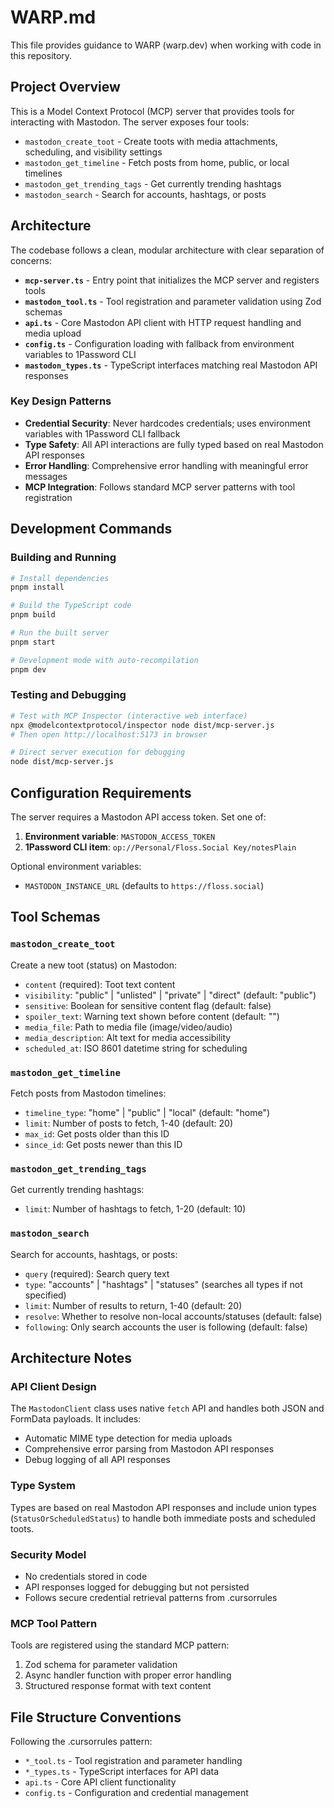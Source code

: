 # WARP.md

This file provides guidance to WARP (warp.dev) when working with code in this repository.

## Project Overview

This is a Model Context Protocol (MCP) server that provides tools for interacting with Mastodon. The server exposes four tools:
- `mastodon_create_toot` - Create toots with media attachments, scheduling, and visibility settings
- `mastodon_get_timeline` - Fetch posts from home, public, or local timelines
- `mastodon_get_trending_tags` - Get currently trending hashtags
- `mastodon_search` - Search for accounts, hashtags, or posts

## Architecture

The codebase follows a clean, modular architecture with clear separation of concerns:

- **`mcp-server.ts`** - Entry point that initializes the MCP server and registers tools
- **`mastodon_tool.ts`** - Tool registration and parameter validation using Zod schemas
- **`api.ts`** - Core Mastodon API client with HTTP request handling and media upload
- **`config.ts`** - Configuration loading with fallback from environment variables to 1Password CLI
- **`mastodon_types.ts`** - TypeScript interfaces matching real Mastodon API responses

### Key Design Patterns

- **Credential Security**: Never hardcodes credentials; uses environment variables with 1Password CLI fallback
- **Type Safety**: All API interactions are fully typed based on real Mastodon API responses
- **Error Handling**: Comprehensive error handling with meaningful error messages
- **MCP Integration**: Follows standard MCP server patterns with tool registration

## Development Commands

### Building and Running
```bash
# Install dependencies
pnpm install

# Build the TypeScript code
pnpm build

# Run the built server
pnpm start

# Development mode with auto-recompilation
pnpm dev
```

### Testing and Debugging
```bash
# Test with MCP Inspector (interactive web interface)
npx @modelcontextprotocol/inspector node dist/mcp-server.js
# Then open http://localhost:5173 in browser

# Direct server execution for debugging
node dist/mcp-server.js
```

## Configuration Requirements

The server requires a Mastodon API access token. Set one of:

1. **Environment variable**: `MASTODON_ACCESS_TOKEN`
2. **1Password CLI item**: `op://Personal/Floss.Social Key/notesPlain`

Optional environment variables:
- `MASTODON_INSTANCE_URL` (defaults to `https://floss.social`)

## Tool Schemas

### `mastodon_create_toot`
Create a new toot (status) on Mastodon:
- `content` (required): Toot text content
- `visibility`: "public" | "unlisted" | "private" | "direct" (default: "public")  
- `sensitive`: Boolean for sensitive content flag (default: false)
- `spoiler_text`: Warning text shown before content (default: "")
- `media_file`: Path to media file (image/video/audio)
- `media_description`: Alt text for media accessibility
- `scheduled_at`: ISO 8601 datetime string for scheduling

### `mastodon_get_timeline`
Fetch posts from Mastodon timelines:
- `timeline_type`: "home" | "public" | "local" (default: "home")
- `limit`: Number of posts to fetch, 1-40 (default: 20)
- `max_id`: Get posts older than this ID
- `since_id`: Get posts newer than this ID

### `mastodon_get_trending_tags`
Get currently trending hashtags:
- `limit`: Number of hashtags to fetch, 1-20 (default: 10)

### `mastodon_search`
Search for accounts, hashtags, or posts:
- `query` (required): Search query text
- `type`: "accounts" | "hashtags" | "statuses" (searches all types if not specified)
- `limit`: Number of results to return, 1-40 (default: 20)
- `resolve`: Whether to resolve non-local accounts/statuses (default: false)
- `following`: Only search accounts the user is following (default: false)

## Architecture Notes

### API Client Design
The `MastodonClient` class uses native `fetch` API and handles both JSON and FormData payloads. It includes:
- Automatic MIME type detection for media uploads
- Comprehensive error parsing from Mastodon API responses
- Debug logging of all API responses

### Type System
Types are based on real Mastodon API responses and include union types (`StatusOrScheduledStatus`) to handle both immediate posts and scheduled toots.

### Security Model
- No credentials stored in code
- API responses logged for debugging but not persisted
- Follows secure credential retrieval patterns from .cursorrules

### MCP Tool Pattern
Tools are registered using the standard MCP pattern:
1. Zod schema for parameter validation
2. Async handler function with proper error handling
3. Structured response format with text content

## File Structure Conventions

Following the .cursorrules pattern:
- `*_tool.ts` - Tool registration and parameter handling
- `*_types.ts` - TypeScript interfaces for API data
- `api.ts` - Core API client functionality
- `config.ts` - Configuration and credential management